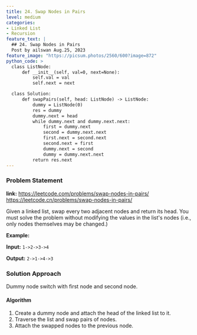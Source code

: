 ```yaml
---
title: 24. Swap Nodes in Pairs
level: medium
categories:
- Linked List
- Recursion
feature_text: |
  ## 24. Swap Nodes in Pairs
  Post by ailswan Aug.25, 2023
feature_image: "https://picsum.photos/2560/600?image=872"
python_code: >
  class ListNode:
      def __init__(self, val=0, next=None):
          self.val = val
          self.next = next

  class Solution:
      def swapPairs(self, head: ListNode) -> ListNode:
          dummy = ListNode(0)
          res = dummy
          dummy.next = head
          while dummy.next and dummy.next.next:
              first = dummy.next
              second = dummy.next.next
              first.next = second.next
              second.next = first
              dummy.next = second
              dummy = dummy.next.next
          return res.next
---
```


### Problem Statement
**link:**
https://leetcode.com/problems/swap-nodes-in-pairs/
https://leetcode.cn/problems/swap-nodes-in-pairs/

Given a linked list, swap every two adjacent nodes and return its head. You must solve the problem without modifying the values in the list's nodes (i.e., only nodes themselves may be changed.)

**Example:**

**Input:** `1->2->3->4`

**Output:** `2->1->4->3`

### Solution Approach

Dummy node switch with first node and second node.

#### Algorithm

1. Create a dummy node and attach the head of the linked list to it.
2. Traverse the list and swap pairs of nodes.
3. Attach the swapped nodes to the previous node.
